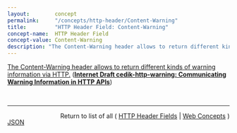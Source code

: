 ```yaml
---
layout:        concept
permalink:     "/concepts/http-header/Content-Warning"
title:         "HTTP Header Field: Content-Warning"
concept-name:  HTTP Header Field
concept-value: Content-Warning
description: "The Content-Warning header allows to return different kinds of warning information via HTTP."
---
```


[The Content-Warning header allows to return different kinds of warning information via HTTP.](https://datatracker.ietf.org/doc/html/draft-cedik-http-warning#section-8.1 "Read documentation for HTTP Header Field &#34;Content-Warning&#34;") (**[Internet Draft cedik-http-warning: Communicating Warning Information in HTTP APIs](/specs/IETF/I-D/cedik-http-warning "This document defines a new HTTP header field Content-Warning and a standard response format for representing warning information in HTTP APIs.")**)

<br/>
<hr/>

<p style="float : left"><a href="./Content-Warning.json" title="JSON representing this particular Web Concept value">JSON</a></p>
<p style="text-align: right">Return to list of all ( <a href="../http-header/">HTTP Header Fields</a> | <a href="../">Web Concepts</a> )</p>
